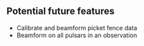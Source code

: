 ## Potential future features

* Calibrate and beamform picket fence data
* Beamform on all pulsars in an observation